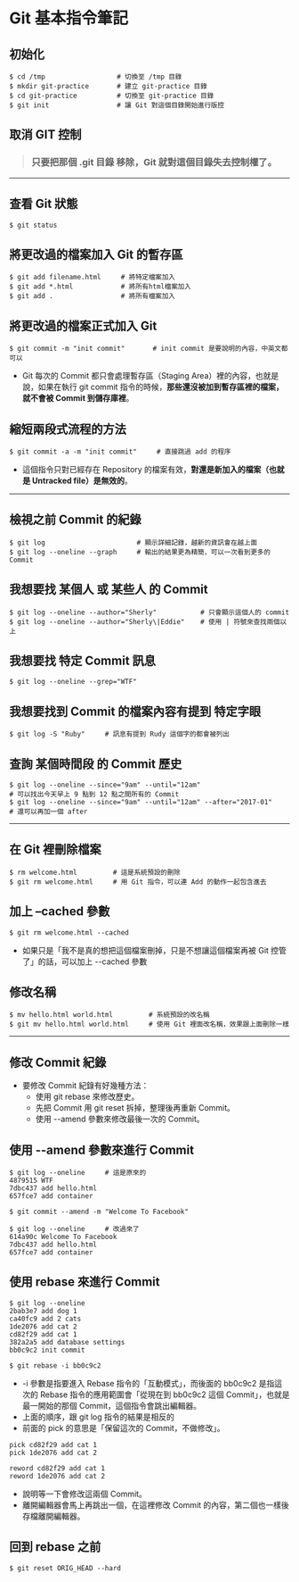 # Git 基本指令筆記

## 初始化

```
$ cd /tmp                  # 切換至 /tmp 目錄
$ mkdir git-practice       # 建立 git-practice 目錄
$ cd git-practice          # 切換至 git-practice 目錄
$ git init                 # 讓 Git 對這個目錄開始進行版控
```

## 取消 GIT 控制

> ### 只要把那個 **.git 目錄** 移除，Git 就對這個目錄失去控制權了。

---

## 查看 Git 狀態

```
$ git status
```

## 將更改過的檔案加入 Git 的暫存區

```
$ git add filename.html     # 將特定檔案加入
$ git add *.html            # 將所有html檔案加入
$ git add .                 # 將所有檔案加入
```

## 將更改過的檔案正式加入 Git

```
$ git commit -m "init commit"       # init commit 是要說明的內容，中英文都可以
```

-   Git 每次的 Commit 都只會處理暫存區（Staging Area）裡的內容，也就是說，如果在執行 git commit 指令的時候，**那些還沒被加到暫存區裡的檔案，就不會被 Commit 到儲存庫裡**。

## 縮短兩段式流程的方法

```
$ git commit -a -m "init commit"     # 直接跳過 add 的程序
```

-   這個指令只對已經存在 Repository 的檔案有效，**對還是新加入的檔案（也就是 Untracked file）是無效的**。

---

## 檢視之前 Commit 的紀錄

```
$ git log                       # 顯示詳細記錄，越新的資訊會在越上面
$ git log --oneline --graph     # 輸出的結果更為精簡，可以一次看到更多的 Commit
```

## 我想要找 某個人 或 某些人 的 Commit

```
$ git log --oneline --author="Sherly"           # 只會顯示這個人的 commit
$ git log --oneline --author="Sherly\|Eddie"    # 使用 | 符號來查找兩個以上
```

## 我想要找 特定 Commit 訊息

```
$ git log --oneline --grep="WTF"
```

## 我想要找到 Commit 的檔案內容有提到 特定字眼

```
$ git log -S "Ruby"     # 訊息有提到 Rudy 這個字的都會被列出
```

## 查詢 某個時間段 的 Commit 歷史

```
$ git log --oneline --since="9am" --until="12am"                       # 可以找出今天早上 9 點到 12 點之間所有的 Commit
$ git log --oneline --since="9am" --until="12am" --after="2017-01"     # 還可以再加一個 after
```

---

## 在 Git 裡刪除檔案

```
$ rm welcome.html         # 這是系統預設的刪除
$ git rm welcome.html     # 用 Git 指令，可以連 Add 的動作一起包含進去

```

## 加上 –cached 參數

```
$ git rm welcome.html --cached
```

-   如果只是「我不是真的想把這個檔案刪掉，只是不想讓這個檔案再被 Git 控管了」的話，可以加上 --cached 參數

## 修改名稱

```
$ mv hello.html world.html         # 系統預設的改名稱
$ git mv hello.html world.html     # 使用 Git 裡面改名稱，效果跟上面刪除一樣
```

---

## 修改 Commit 紀錄

-   要修改 Commit 紀錄有好幾種方法：
    -   使用 git rebase 來修改歷史。
    -   先把 Commit 用 git reset 拆掉，整理後再重新 Commit。
    -   使用 --amend 參數來修改最後一次的 Commit。

## 使用 --amend 參數來進行 Commit

```
$ git log --oneline     # 這是原來的
4879515 WTF
7dbc437 add hello.html
657fce7 add container
```

```
$ git commit --amend -m "Welcome To Facebook"
```

```
$ git log --oneline     # 改過來了
614a90c Welcome To Facebook
7dbc437 add hello.html
657fce7 add container
```

## 使用 rebase 來進行 Commit

```
$ git log --oneline
2bab3e7 add dog 1
ca40fc9 add 2 cats
1de2076 add cat 2
cd82f29 add cat 1
382a2a5 add database settings
bb0c9c2 init commit
```

```
$ git rebase -i bb0c9c2
```

-   -i 參數是指要進入 Rebase 指令的「互動模式」，而後面的 bb0c9c2 是指這次的 Rebase 指令的應用範圍會「從現在到 bb0c9c2 這個 Commit」，也就是最一開始的那個 Commit，這個指令會跳出編輯器。
-   上面的順序，跟 git log 指令的結果是相反的
-   前面的 pick 的意思是「保留這次的 Commit，不做修改」。

```
pick cd82f29 add cat 1
pick 1de2076 add cat 2
```

```
reword cd82f29 add cat 1
reword 1de2076 add cat 2
```

-   說明等一下會修改這兩個 Commit。
-   離開編輯器會馬上再跳出一個，在這裡修改 Commit 的內容，第二個也一樣後存檔離開編輯器。

## 回到 rebase 之前

```
$ git reset ORIG_HEAD --hard
```

